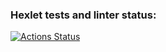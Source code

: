 ### Hexlet tests and linter status:
[![Actions Status](https://github.com/entropax/python-project-lvl1/workflows/hexlet-check/badge.svg)](https://github.com/entropax/python-project-lvl1/actions)